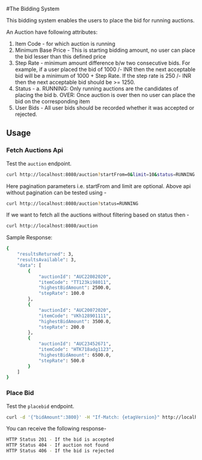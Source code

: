 #The Bidding System

This bidding system enables the users to place the bid for running auctions.

An Auction have following attributes:
1. Item Code - for which auction is running
2. Minimum Base Price - This is starting bidding amount, no user can place the bid lesser than this defined price
3. Step Rate - minimum amount difference b/w two consecutive bids. For example, if a user placed the bid of 1000 /- INR then the next acceptable bid will be a minimum of 1000 + Step Rate. If the step rate is 250 /- INR then the next acceptable bid should be >= 1250.
4. Status -
	a. RUNNING: Only running auctions are the candidates of placing the bid
	b. OVER: Once auction is over then no user can place the bid on the corresponding item
5. User Bids - All user bids should be recorded whether it was accepted or rejected.

## Usage 

### Fetch Auctions Api
Test the `auction` endpoint.

```sh
curl http://localhost:8080/auction?startFrom=0&limit=10&status=RUNNING
```
Here pagination parameters i.e. startFrom and limit are optional. Above api without pagination can be tested using -
```sh
curl http://localhost:8080/auction?status=RUNNING
```

If we want to fetch all the auctions without filtering based on status then -
```sh
curl http://localhost:8080/auction
```

Sample Response:
```sh
{
    "resultsReturned": 3,
    "resultsAvailable": 3,
    "data": [
        {
            "auctionId": "AUC22082020",
            "itemCode": "TT123ki98011",
            "highestBidAmount": 2500.0,
            "stepRate": 100.0
        },
        {
            "auctionId": "AUC20072020",
            "itemCode": "VKh128901111",
            "highestBidAmount": 3500.0,
            "stepRate": 200.0
        },
        {
            "auctionId": "AUC23452671",
            "itemCode": "HTK718adg1123",
            "highestBidAmount": 6500.0,
            "stepRate": 500.0
        }
    ]
}
```

### Place Bid 

Test the `placebid` endpoint.

```sh
curl -d '{"bidAmount":3800}' -H "If-Match: {etagVersion}" http://localhost:8080/auction/{itemCode}/bid
```
You can receive the following response-
```sh
HTTP Status 201 - If the bid is accepted
HTTP Status 404 - If auction not found
HTTP Status 406 - If the bid is rejected
```